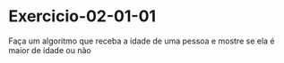 # Exercicio-02-01-01
Faça um algoritmo que receba a idade de uma pessoa e mostre se ela é maior de idade ou não
